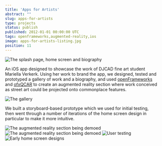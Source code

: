 ```yaml
---
title: 'Apps for Artists'
abstract: ""
slug: apps-for-artists
type: projects
status: publish
published: 2012-01-01 00:00:00 UTC
tags: openframeworks,augmented-reality,ios
image: apps-for-artists-listing.jpg
position: 11
---
```


![The splash page, home screen and
biography](https://farm9.staticflickr.com/8382/8601619494_ac14cf6be0_b.jpg)

An iOS app designed to showcase the work of DJCAD fine art student
Mariella Verkerk. Using her work to brand the app, we designed, tested
and prototyped a gallery of work and a biography, and used
[openFrameworks][1] and [ofxQCAR][2] to create an augmented reality section where work
conceived as street art could be projected onto commonplace features.

![The
gallery](https://farm9.staticflickr.com/8091/8600520115_99e139ef03_b.jpg)

We built a storyboard-based prototype which we used for initial testing,
then went through a number of iterations of the home screen design in
particular to make it more intuitive.

![The augmented reality section being
demoed](https://farm9.staticflickr.com/8111/8601619446_d291e58b87_b.jpg)
![The augmented reality section being
demoed](https://farm9.staticflickr.com/8252/8601619714_b9bd4f9953_b.jpg)
![User
testing](https://farm9.staticflickr.com/8378/8600519861_08f846c05c_b.jpg)
![Early home screen
designs](https://farm9.staticflickr.com/8380/8600520047_4641af3acf_b.jpg)



[1]: https://www.openframeworks.cc/
[2]: https://github.com/julapy/ofxQCAR
